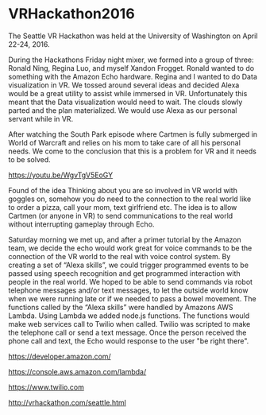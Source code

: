 # VRHackathon2016
The Seattle VR Hackathon was held at the University of Washington on April 22-24, 2016.

During the Hackathons Friday night mixer, we formed into a group of three: Ronald Ning, Regina Luo, and myself Xandon Frogget. Ronald wanted to do something with the Amazon Echo hardware. Regina and I wanted to do Data visualization in VR. We tossed around several ideas and decided Alexa would be a great utility to assist while immersed in VR. Unfortunately this meant that the Data visualization would need to wait. The clouds slowly parted and the plan materialized. We would use Alexa as our personal servant while in VR.

After watching the South Park episode where Cartmen is fully submerged in World of Warcraft and relies on his mom to take care of all his personal needs. We come to the conclusion that this is a problem for VR and it needs to be solved.

https://youtu.be/WgvTgV5EoGY

Found of the idea
Thinking about you are so involved in VR world with goggles on, somehow you do need to the connection to the real world like to order a pizza, call your mom, text girlfriend etc. The idea is to allow Cartmen (or anyone in VR) to send communications to the real world without interrupting gameplay through Echo. 

Saturday morning we met up, and after a primer tutorial by the Amazon team, we decide the echo would work great for voice commands to be the connection of the VR world to the real with voice control system.  By creating a set of “Alexa skills”, we could trigger programmed events to be passed using speech recognition and get programmed interaction with people in the real world. We hoped to be able to send commands via robot telephone messages and/or text messages, to let the outside world know when we were running late or if we needed to pass a bowel movement. The functions called by the “Alexa skills” were handled by Amazons AWS Lambda. Using Lambda we added node.js functions. The functions would make web services call to Twilio when called. Twilio was scripted to make the telephone call or send a text message. Once the person received the phone call and text, the Echo would response to the user "be right there". 

https://developer.amazon.com/

https://console.aws.amazon.com/lambda/

https://www.twilio.com

http://vrhackathon.com/seattle.html
